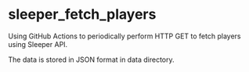 # sleeper_fetch_players

Using GitHub Actions to periodically perform HTTP GET to fetch players using Sleeper API.

The data is stored in JSON format in data directory.
